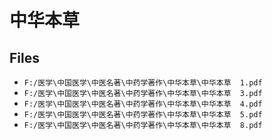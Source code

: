 # 中华本草

## Files

- `F:/医学\中国医学\中医名著\中药学著作\中华本草\中华本草  1.pdf`
- `F:/医学\中国医学\中医名著\中药学著作\中华本草\中华本草  3.pdf`
- `F:/医学\中国医学\中医名著\中药学著作\中华本草\中华本草  4.pdf`
- `F:/医学\中国医学\中医名著\中药学著作\中华本草\中华本草  5.pdf`
- `F:/医学\中国医学\中医名著\中药学著作\中华本草\中华本草  8.pdf`
